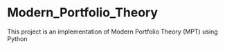 # Modern_Portfolio_Theory
This project is an implementation of Modern Portfolio Theory (MPT) using Python
